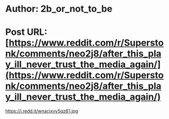 # Author: 2b_or_not_to_be
# Post URL: [https://www.reddit.com/r/Superstonk/comments/neo2j8/after_this_play_ill_never_trust_the_media_again/](https://www.reddit.com/r/Superstonk/comments/neo2j8/after_this_play_ill_never_trust_the_media_again/)


https://i.redd.it/wnacjxvy5qz61.jpg